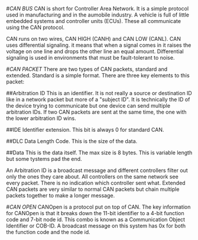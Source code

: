 #*CAN BUS*
CAN is short for Controller Area Network. It is a simple protocol used in manufacturing and in the aumobile industry. A vehicle is full of little embedded systems and controller units (ECUs). These all communicate using the CAN protocol.

CAN runs on two wires, CAN HIGH (CANH) and CAN LOW (CANL). CAN uses differential signaling. it means that when a signal comes in it raises the voltage on one line and drops the other line an equal amount. Differential signaling is used in environments that must be fault-tolerant to noise.

#*CAN PACKET*
There are two types of CAN packets, standard and extended. Standard is a simple format. There are three key elements to this packet:

##Arbitration ID
This is an identifier. It is not really a source or destination ID like in a network packet but more of a "subject ID". It is technically the ID of the device trying to communicate but one device can send multiple arbitration IDs. If two CAN packets are sent at the same time, the one with the lower arbitration ID wins.

##IDE
Identifier extension. This bit is always 0 for standard CAN.

##DLC
Data Length Code. This is the size of the data.

##Data
This is the data itself. The max size is 8 bytes. This is variable length but some tystems pad the end.

An Arbitration ID is a broadcast message and different controllers filter out only the ones they care about. All controllers on the same network see every packet. There is no indication which controller sent what. Extended CAN packets are very similar to normal CAN packets but chain multiple packets together to make a longer message. 


#*CAN OPEN*
CANOpen is a protocol put on top of CAN. The key information for CANOpen is that it breaks down the 11-bit identifier to a 4-bit function code and 7-bit node id. This combo is known as a Communication Object Identifier or COB-ID. A broadcast message on this system has 0x for both the function code and the node id.


